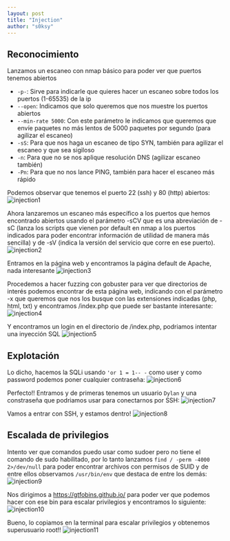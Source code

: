 ```yaml
---
layout: post
title: "Injection"
author: "s0ksy"
---
```


## Reconocimiento

Lanzamos un escaneo con nmap básico para poder ver que puertos tenemos abiertos
* `-p-`: Sirve para indicarle que quieres hacer un escaneo sobre todos los puertos (1-65535) de la ip 
* `--open`: Indicamos que solo queremos que nos muestre los puertos abiertos
* `--min-rate 5000`: Con este parámetro le indicamos que queremos que envíe paquetes no más lentos de 5000 paquetes por segundo (para agilizar el escaneo)
* `-sS`: Para que nos haga un escaneo de tipo SYN, también para agilizar el escaneo y que sea sigiloso
* `-n`: Para que no se nos aplique resolución DNS (agilizar escaneo también)
* `-Pn`: Para que no nos lance PING, también para hacer el escaneo más rápido

Podemos observar que tenemos el puerto 22 (ssh) y 80 (http) abiertos:
![injection1](/assets/images/injection1.png)

Ahora lanzaremos un escaneo más específico a los puertos que hemos encontrado abiertos usando el parámetro -sCV que es una abreviación de -sC (lanza los scripts que vienen por default en nmap a los puertos indicados para poder encontrar información de utilidad de manera más sencilla) y de -sV (indica la versión del servicio que corre en ese puerto).
![injection2](/assets/images/injection2.png)

Entramos en la página web y encontramos la página default de Apache, nada interesante
![injection3](/assets/images/injection3.png)

Procedemos a hacer fuzzing con gobuster para ver que directorios de interés podemos encontrar de esta página web, indicando con el parámetro -x que queremos que nos los busque con las extensiones indicadas (php, html, txt) y encontramos /index.php que puede ser bastante interesante:
![injection4](/assets/images/injection4.png)

Y encontramos un login en el directorio de /index.php, podriamos intentar una inyección SQL
![injection5](/assets/images/injection5.png)

## Explotación

Lo dicho, hacemos la SQLi usando `'or 1 = 1-- -` como user y como password podemos poner cualquier contraseña:
![injection6](/assets/images/injection6.png)

Perfecto!! Entramos y de primeras tenemos un usuario `Dylan` y una constraseña que podriamos usar para conectarnos por SSH:
![injection7](/assets/images/injection7.png)

Vamos a entrar con SSH, y estamos dentro!
![injection8](/assets/images/injection8.png)

## Escalada de privilegios

Intento ver que comandos puedo usar como sudoer pero no tiene el comando de sudo habilitado, por lo tanto lanzamos `find / -perm -4000 2>/dev/null` para poder encontrar archivos con permisos de SUID y de entre ellos observamos `/usr/bin/env` que destaca de entre los demás:
![injection9](/assets/images/injection9.png)

Nos dirigimos a https://gtfobins.github.io/ para poder ver que podemos hacer con ese bin para escalar privilegios y encontramos lo siguiente:
![injection10](/assets/images/injection10.png)

Bueno, lo copiamos en la terminal para escalar privilegios y obtenemos superusuario root!!
![injection11](/assets/images/injection11.png)

